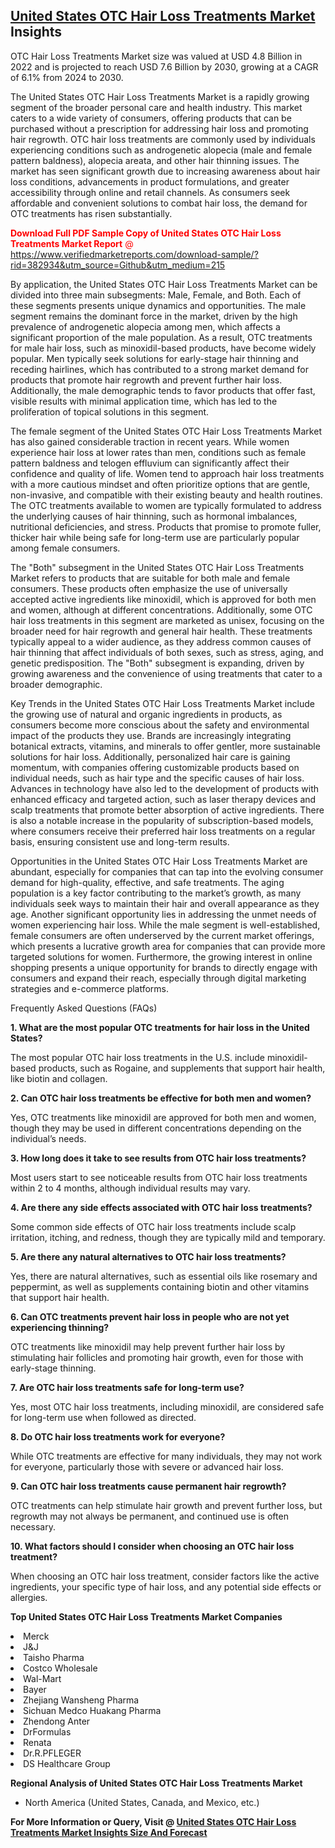 <h2><a href="https://www.verifiedmarketreports.com/download-sample/?rid=382934&amp;utm_source=Github&amp;utm_medium=215" target="_blank">United States OTC Hair Loss Treatments Market</a> Insights</h2><p>OTC Hair Loss Treatments Market size was valued at USD 4.8 Billion in 2022 and is projected to reach USD 7.6 Billion by 2030, growing at a CAGR of 6.1% from 2024 to 2030.</p><p><p>The United States OTC Hair Loss Treatments Market is a rapidly growing segment of the broader personal care and health industry. This market caters to a wide variety of consumers, offering products that can be purchased without a prescription for addressing hair loss and promoting hair regrowth. OTC hair loss treatments are commonly used by individuals experiencing conditions such as androgenetic alopecia (male and female pattern baldness), alopecia areata, and other hair thinning issues. The market has seen significant growth due to increasing awareness about hair loss conditions, advancements in product formulations, and greater accessibility through online and retail channels. As consumers seek affordable and convenient solutions to combat hair loss, the demand for OTC treatments has risen substantially. <p><span class=""><span style="color: #ff0000;"><strong>Download Full PDF Sample Copy of United States OTC Hair Loss Treatments Market Report</strong> @ </span><a href="https://www.verifiedmarketreports.com/download-sample/?rid=382934&amp;utm_source=Github&amp;utm_medium=215" target="_blank">https://www.verifiedmarketreports.com/download-sample/?rid=382934&amp;utm_source=Github&amp;utm_medium=215</a></span></p></p><p>By application, the United States OTC Hair Loss Treatments Market can be divided into three main subsegments: Male, Female, and Both. Each of these segments presents unique dynamics and opportunities. The male segment remains the dominant force in the market, driven by the high prevalence of androgenetic alopecia among men, which affects a significant proportion of the male population. As a result, OTC treatments for male hair loss, such as minoxidil-based products, have become widely popular. Men typically seek solutions for early-stage hair thinning and receding hairlines, which has contributed to a strong market demand for products that promote hair regrowth and prevent further hair loss. Additionally, the male demographic tends to favor products that offer fast, visible results with minimal application time, which has led to the proliferation of topical solutions in this segment.</p><p>The female segment of the United States OTC Hair Loss Treatments Market has also gained considerable traction in recent years. While women experience hair loss at lower rates than men, conditions such as female pattern baldness and telogen effluvium can significantly affect their confidence and quality of life. Women tend to approach hair loss treatments with a more cautious mindset and often prioritize options that are gentle, non-invasive, and compatible with their existing beauty and health routines. The OTC treatments available to women are typically formulated to address the underlying causes of hair thinning, such as hormonal imbalances, nutritional deficiencies, and stress. Products that promise to promote fuller, thicker hair while being safe for long-term use are particularly popular among female consumers.</p><p>The "Both" subsegment in the United States OTC Hair Loss Treatments Market refers to products that are suitable for both male and female consumers. These products often emphasize the use of universally accepted active ingredients like minoxidil, which is approved for both men and women, although at different concentrations. Additionally, some OTC hair loss treatments in this segment are marketed as unisex, focusing on the broader need for hair regrowth and general hair health. These treatments typically appeal to a wider audience, as they address common causes of hair thinning that affect individuals of both sexes, such as stress, aging, and genetic predisposition. The "Both" subsegment is expanding, driven by growing awareness and the convenience of using treatments that cater to a broader demographic.</p><p>Key Trends in the United States OTC Hair Loss Treatments Market include the growing use of natural and organic ingredients in products, as consumers become more conscious about the safety and environmental impact of the products they use. Brands are increasingly integrating botanical extracts, vitamins, and minerals to offer gentler, more sustainable solutions for hair loss. Additionally, personalized hair care is gaining momentum, with companies offering customizable products based on individual needs, such as hair type and the specific causes of hair loss. Advances in technology have also led to the development of products with enhanced efficacy and targeted action, such as laser therapy devices and scalp treatments that promote better absorption of active ingredients. There is also a notable increase in the popularity of subscription-based models, where consumers receive their preferred hair loss treatments on a regular basis, ensuring consistent use and long-term results.</p><p>Opportunities in the United States OTC Hair Loss Treatments Market are abundant, especially for companies that can tap into the evolving consumer demand for high-quality, effective, and safe treatments. The aging population is a key factor contributing to the market’s growth, as many individuals seek ways to maintain their hair and overall appearance as they age. Another significant opportunity lies in addressing the unmet needs of women experiencing hair loss. While the male segment is well-established, female consumers are often underserved by the current market offerings, which presents a lucrative growth area for companies that can provide more targeted solutions for women. Furthermore, the growing interest in online shopping presents a unique opportunity for brands to directly engage with consumers and expand their reach, especially through digital marketing strategies and e-commerce platforms.</p><p>Frequently Asked Questions (FAQs)</p><p><b>1. What are the most popular OTC treatments for hair loss in the United States?</b></p><p>The most popular OTC hair loss treatments in the U.S. include minoxidil-based products, such as Rogaine, and supplements that support hair health, like biotin and collagen. </p><p><b>2. Can OTC hair loss treatments be effective for both men and women?</b></p><p>Yes, OTC treatments like minoxidil are approved for both men and women, though they may be used in different concentrations depending on the individual’s needs. </p><p><b>3. How long does it take to see results from OTC hair loss treatments?</b></p><p>Most users start to see noticeable results from OTC hair loss treatments within 2 to 4 months, although individual results may vary. </p><p><b>4. Are there any side effects associated with OTC hair loss treatments?</b></p><p>Some common side effects of OTC hair loss treatments include scalp irritation, itching, and redness, though they are typically mild and temporary. </p><p><b>5. Are there any natural alternatives to OTC hair loss treatments?</b></p><p>Yes, there are natural alternatives, such as essential oils like rosemary and peppermint, as well as supplements containing biotin and other vitamins that support hair health. </p><p><b>6. Can OTC treatments prevent hair loss in people who are not yet experiencing thinning?</b></p><p>OTC treatments like minoxidil may help prevent further hair loss by stimulating hair follicles and promoting hair growth, even for those with early-stage thinning. </p><p><b>7. Are OTC hair loss treatments safe for long-term use?</b></p><p>Yes, most OTC hair loss treatments, including minoxidil, are considered safe for long-term use when followed as directed. </p><p><b>8. Do OTC hair loss treatments work for everyone?</b></p><p>While OTC treatments are effective for many individuals, they may not work for everyone, particularly those with severe or advanced hair loss. </p><p><b>9. Can OTC hair loss treatments cause permanent hair regrowth?</b></p><p>OTC treatments can help stimulate hair growth and prevent further loss, but regrowth may not always be permanent, and continued use is often necessary. </p><p><b>10. What factors should I consider when choosing an OTC hair loss treatment?</b></p><p>When choosing an OTC hair loss treatment, consider factors like the active ingredients, your specific type of hair loss, and any potential side effects or allergies. </p></p><p><strong>Top United States OTC Hair Loss Treatments Market Companies</strong></p><div data-test-id=""><p><li>Merck</li><li> J&J</li><li> Taisho Pharma</li><li> Costco Wholesale</li><li> Wal-Mart</li><li> Bayer</li><li> Zhejiang Wansheng Pharma</li><li> Sichuan Medco Huakang Pharma</li><li> Zhendong Anter</li><li> DrFormulas</li><li> Renata</li><li> Dr.R.PFLEGER</li><li> DS Healthcare Group</li></p><div><strong>Regional Analysis of&nbsp;United States OTC Hair Loss Treatments Market</strong></div><ul><li dir="ltr"><p dir="ltr">North America&nbsp;(United States, Canada, and Mexico, etc.)</p></li></ul><p><strong>For More Information or Query, Visit @&nbsp;</strong><strong><a href="https://www.verifiedmarketreports.com/product/otc-hair-loss-treatments-market/?utm_source=Github&amp;utm_medium=215" target="_blank">United States OTC Hair Loss Treatments Market Insights Size And Forecast</a></strong></p></div>
